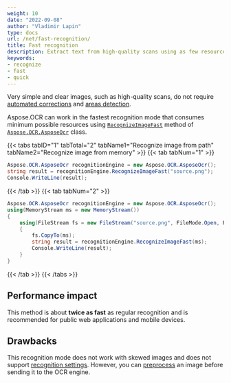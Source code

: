 ```yaml
---
weight: 10
date: "2022-09-08"
author: "Vladimir Lapin"
type: docs
url: /net/fast-recognition/
title: Fast recognition
description: Extract text from high-quality scans using as few resources as possible.
keywords:
- recognize
- fast
- quick
---
```


Very simple and clear images, such as high-quality scans, do not require [automated corrections](/ocr/net/image-preprocessing/) and [areas detection](/ocr/net/areas-detection/).

Aspose.OCR can work in the fastest recognition mode that consumes minimum possible resources using [`RecognizeImageFast`](https://reference.aspose.com/ocr/net/aspose.ocr/asposeocr/recognizeimagefast/) method of [`Aspose.OCR.AsposeOcr`](https://reference.aspose.com/ocr/net/aspose.ocr/asposeocr/) class.

{{< tabs tabID="1" tabTotal="2" tabName1="Recognize image from path" tabName2="Recognize image from memory" >}}
{{< tab tabNum="1" >}}
```csharp
Aspose.OCR.AsposeOcr recognitionEngine = new Aspose.OCR.AsposeOcr();
string result = recognitionEngine.RecognizeImageFast("source.png");
Console.WriteLine(result);
```
{{< /tab >}}
{{< tab tabNum="2" >}}
```csharp
Aspose.OCR.AsposeOcr recognitionEngine = new Aspose.OCR.AsposeOcr();
using(MemoryStream ms = new MemoryStream())
{
	using(FileStream fs = new FileStream("source.png", FileMode.Open, FileAccess.Read))
	{
		fs.CopyTo(ms);
		string result = recognitionEngine.RecognizeImageFast(ms);
		Console.WriteLine(result);
	}
}
```
{{< /tab >}}
{{< /tabs >}}

## Performance impact

This method is about **twice as fast** as regular recognition and is recommended for public web applications and mobile devices.

## Drawbacks

This recognition mode does not work with skewed images and does not support [recognition settings](/ocr/net/recognition-settings/). However, you can [preprocess](/ocr/net/image-preprocessing/) an image before sending it to the OCR engine.
